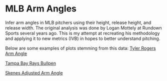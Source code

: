 # MLB Arm Angles
Infer arm angles in MLB pitchers using their height, release height, and release width. The original analysis was done by Logan Mottely at Rundown Sports several years ago. This is my attempt at recreating his methodology and applying it to new metrics (IVB) in hopes to better understand pitching.

Below are some examples of plots stemming from this data:
[Tyler Rogers Arm Angle](example_plots/RogersArmAngle.png)

[Tampa Bay Rays Bullpen](example_plot/RaysBullpen.png)

[Skenes Adjusted Arm Angle](example_plot/SkenesAdjusted.png)



